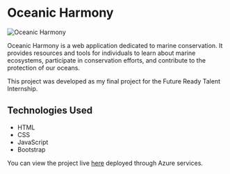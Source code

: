 # Oceanic Harmony

![Oceanic Harmony](oceanic_harmony_image.png)

Oceanic Harmony is a web application dedicated to marine conservation. It provides resources and tools for individuals to learn about marine ecosystems, participate in conservation efforts, and contribute to the protection of our oceans.

This project was developed as my final project for the Future Ready Talent Internship. 

## Technologies Used

- HTML
- CSS
- JavaScript
- Bootstrap

You can view the project live [here](https://ambitious-forest-06d46d110.4.azurestaticapps.net/) deployed through Azure services.
